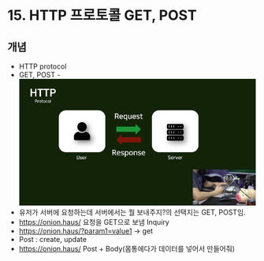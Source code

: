# 15. HTTP 프로토콜 GET, POST

## 개념
- HTTP protocol
- GET, POST
-![](https://github.com/KangminNa/Django_Pinterest/blob/main/15/1.png?raw=true)
- 유저가 서버에 요청하는데 서버에서는 뭘 보내주지?의 선택지는 GET, POST임.
- https://onion.haus/ 요청을 GET으로 보냄 Inquiry
- https://onion.haus/?param1=value1 -> get
- Post : create, update
- https://onion.haus/ Post + Body(몸통에다가 데이터를 넣어서 만들어줘)
